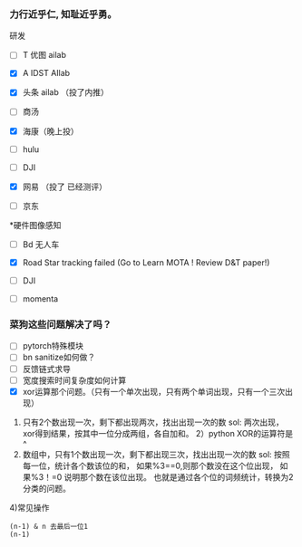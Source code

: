### 力行近乎仁, 知耻近乎勇。

研发
* [ ] T 优图 ailab
* [x] A IDST AIlab
* [x] 头条 ailab （投了内推）
* [ ] 商汤
* [x] 海康（晚上投）
* [ ] hulu
* [ ] DJI
* [x] 网易 （投了 已经测评）
* [ ] 京东



*硬件图像感知
* [ ] Bd 无人车
* [x] Road Star tracking failed (Go to Learn MOTA !  Review D&T paper!)
* [ ] DJI
* [ ] momenta


### 菜狗这些问题解决了吗？
* [ ] pytorch特殊模块
* [ ] bn sanitize如何做？
* [ ] 反馈链式求导
* [ ] 宽度搜索时间复杂度如何计算
* [x] xor运算那个问题。（只有一个单次出现，只有两个单词出现，只有一个三次出现）
1) 只有2个数出现一次，剩下都出现两次，找出出现一次的数
sol: 两次出现，xor得到结果，按其中一位分成两组，各自加和。
2）python XOR的运算符是 ^
3) 数组中，只有1个数出现一次，剩下都出现三次，找出出现一次的数
sol: 按照每一位，统计各个数该位的和， 如果%3==0,则那个数没在这个位出现，  如果%3！=0 说明那个数在该位出现。   也就是通过各个位的词频统计，转换为2分类的问题。

4)常见操作
```
(n-1) & n 去最后一位1 
(n-1)
```
